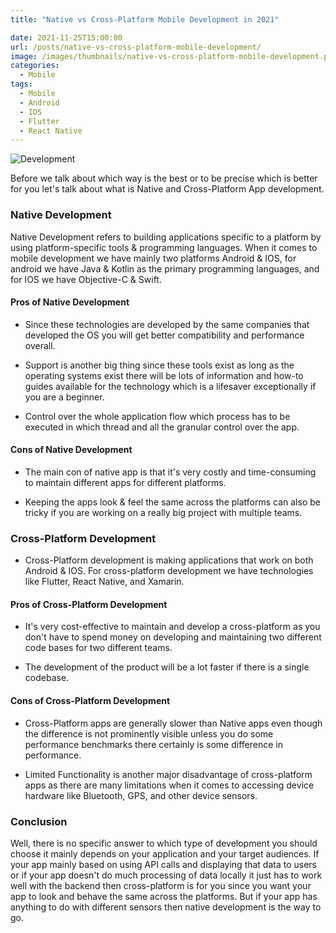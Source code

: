 ```yaml
---
title: "Native vs Cross-Platform Mobile Development in 2021"

date: 2021-11-25T15:00:00
url: /posts/native-vs-cross-platform-mobile-development/
image: /images/thumbnails/native-vs-cross-platform-mobile-development.png
categories:
  - Mobile
tags:
  - Mobile
  - Android
  - IOS
  - Flutter
  - React Native
---
```


![Development](/images/2021/native-vs-cross-platform-mobile-development/development.jpg)

Before we talk about which way is the best or to be precise which is better for you let's talk about what is Native and Cross-Platform App development.

### Native Development

Native Development refers to building applications specific to a platform by using platform-specific tools & programming languages. When it comes to mobile development we have mainly two platforms Android & IOS, for android we have Java & Kotlin as the primary programming languages, and for IOS we have Objective-C & Swift.

#### Pros of Native Development

- Since these technologies are developed by the same companies that developed the OS you will get better compatibility and performance overall.

- Support is another big thing since these tools exist as long as the operating systems exist there will be lots of information and how-to guides available for the technology which is a lifesaver exceptionally if you are a beginner.

- Control over the whole application flow which process has to be executed in which thread and all the granular control over the app.

#### Cons of Native Development

- The main con of native app is that it's very costly and time-consuming to maintain different apps for different platforms.

- Keeping the apps look & feel the same across the platforms can also be tricky if you are working on a really big project with multiple teams.

### Cross-Platform Development

- Cross-Platform development is making applications that work on both Android & IOS. For cross-platform development we have technologies like Flutter, React Native, and Xamarin.

#### Pros of Cross-Platform Development

- It's very cost-effective to maintain and develop a cross-platform as you don't have to spend money on developing and maintaining two different code bases for two different teams.

- The development of the product will be a lot faster if there is a single codebase.

#### Cons of Cross-Platform Development

- Cross-Platform apps are generally slower than Native apps even though the difference is not prominently visible unless you do some performance benchmarks there certainly is some difference in performance.

- Limited Functionality is another major disadvantage of cross-platform apps as there are many limitations when it comes to accessing device hardware like Bluetooth, GPS, and other device sensors.

### Conclusion

Well, there is no specific answer to which type of development you should choose it mainly depends on your application and your target audiences. If your app mainly based on using API calls and displaying that data to users or if your app doesn't do much processing of data locally it just has to work well with the backend then cross-platform is for you since you want your app to look and behave the same across the platforms. But if your app has anything to do with different sensors then native development is the way to go.
